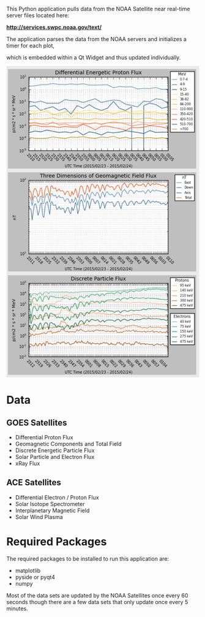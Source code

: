 This Python application pulls data from the NOAA Satellite near real-time server files located here:

**http://services.swpc.noaa.gov/text/**



The application parses the data from the NOAA servers and initializes a timer for each plot,

which is embedded within a Qt Widget and thus updated individually.

![Graph Image](screenshots/image.png "Three data graphs in the single application window.")

Data
===
GOES Satellites
---
 * Differential Proton Flux
 * Geomagnetic Components and Total Field
 * Discrete Energetic Particle Flux
 * Solar Particle and Electron Flux
 * xRay Flux

ACE Satellites
---
 * Differential Electron / Proton Flux
 * Solar Isotope Spectrometer
 * Interplanetary Magnetic Field
 * Solar Wind Plasma

Required Packages
===
The required packages to be installed to run this application are:
 * matplotlib
 * pyside or pyqt4
 * numpy

Most of the data sets are updated by the NOAA Satellites once every 60 seconds though there
are a few data sets that only update once every 5 minutes.